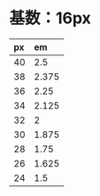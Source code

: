 # 基数：16px

| **px** | **em** |
| :--- | :--- |
| 40 | 2.5 |
| 38 | 2.375 |
| 36 | 2.25 |
| 34 | 2.125 |
| 32 | 2 |
| 30 | 1.875 |
| 28 | 1.75 |
| 26 | 1.625 |
| 24 | 1.5 |




